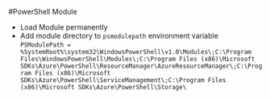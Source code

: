#PowerShell Module
* Load Module permanently
 * Add module directory to `psmodulepath` environment variable
```PSModulePath = %SystemRoot%\system32\WindowsPowerShell\v1.0\Modules\;C:\Program Files\WindowsPowerShell\Modules\;C:\Program Files (x86)\Microsoft SDKs\Azure\PowerShell\ResourceManager\AzureResourceManager\;C:\Program Files (x86)\Microsoft SDKs\Azure\PowerShell\ServiceManagement\;C:\Program Files (x86)\Microsoft SDKs\Azure\PowerShell\Storage\```
